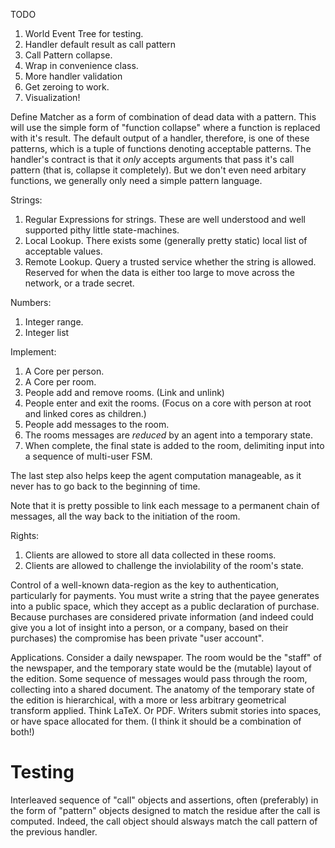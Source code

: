 TODO

1. World Event Tree for testing.
2. Handler default result as call pattern
3. Call Pattern collapse.
4. Wrap in convenience class.
5. More handler validation
6. Get zeroing to work.
7. Visualization!

Define Matcher as a form of combination of dead data with a pattern. This will use the simple form of "function collapse" where a function is replaced with it's result. The default output of a handler, therefore, is one of these patterns, which is a tuple of functions denoting acceptable patterns. The handler's contract is that it *only* accepts arguments that pass it's call pattern (that is, collapse it completely). But we don't even need arbitary functions, we generally only need a simple pattern language.

Strings:

1. Regular Expressions for strings. These are well understood and well supported pithy little state-machines.
2. Local Lookup. There exists some (generally pretty static) local list of acceptable values.
3. Remote Lookup. Query a trusted service whether the string is allowed. Reserved for when the data is either too large to move across the network, or a trade secret.

Numbers:
1. Integer range.
2. Integer list

Implement:
1. A Core per person.
2. A Core per room. 
3. People add and remove rooms. (Link and unlink)
3. People enter and exit the rooms. (Focus on a core with person at root and linked cores as children.)
4. People add messages to the room.
5. The rooms messages are *reduced* by an agent into a temporary state.
6. When complete, the final state is added to the room, delimiting input into a sequence of multi-user FSM.

The last step also helps keep the agent computation manageable, as it never has to go back to the beginning of time.

Note that it is pretty possible to link each message to a permanent chain of messages, all the way back to the initiation of the room.

Rights:

1. Clients are allowed to store all data collected in these rooms.
2. Clients are allowed to challenge the inviolability of the room's state.

Control of a well-known data-region as the key to authentication, particularly for payments. You must write a string that the payee generates into a public space, which they accept as a public declaration of purchase. Because purchases are considered private information (and indeed could give you a lot of insight into a person, or a company, based on their purchases) the compromise has been private "user account". 

Applications. Consider a daily newspaper. The room would be the "staff" of the newspaper, and the temporary state would be the (mutable) layout of the edition. Some sequence of messages would pass through the room, collecting into a shared document. The anatomy of the temporary state of the edition is hierarchical, with a more or less arbitrary geometrical transform applied. Think LaTeX. Or PDF. Writers submit stories into spaces, or have space allocated for them. (I think it should be a combination of both!)

# Testing

Interleaved sequence of "call" objects and assertions, often (preferably) in the form of "pattern" objects designed to match the residue after the call is computed. Indeed, the call object should alsways match the call pattern of the previous handler. 